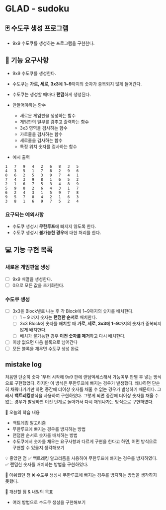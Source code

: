 # GLAD - sudoku

## 🃏 수도쿠 생성 프로그램
- 9x9 수도쿠를 생성하는 프로그램을 구현한다.

## 🚀 기능 요구사항

- 9x9 수도쿠를 생성한다.
- 수도쿠는 **가로, 세로, 3x3**에 **1~9**까지의 숫자가 중복되지 않게 들어간다.
- 수도쿠는 생성할 때마다 **랜덤**하게 생성된다.
- 만들어야하는 함수
  - 새로운 게임판을 생성하는 함수
  - 게임판의 일부를 감추고 출력하는 함수
  - 3x3 영역을 검사하는 함수
  - 가로줄을 검사하는 함수
  - 세로줄을 검사하는 함수
  - 특정 위치 숫자를 검사하는 함수

- 예시 출력
```
1	7	9	4	2	6	8	3	5
4	3	5	1	7	8	2	9	6
8	6	2	5	3	9	7	4	1
7	4	3	9	8	1	6	5	2
2	1	6	7	5	3	4	8	9
5	9	8	2	6	4	3	1	7
6	2	4	3	1	5	9	7	8
9	5	7	8	4	2	1	6	3
3	8	1	6	9	7	5	2	4
```

### 요구되는 예외사항

- 수도쿠 생성시 **무한루프**에 빠지지 않도록 한다.
- 수도쿠 생성시 **불가능한 경우**에 대한 처리를 한다.

## 💻 기능 구현 목록

### 새로운 게임판을 생성
- [ ] 9x9 배열을 생성한다.
- [ ] 0으로 모든 값을 초기화한다.

### 수도쿠 생성

- [ ] 3x3을 Block별로 나눈 후 각 Block에 1~9까지의 숫자를 배치한다.
  - [ ] 1 ~ 9 까지 숫자는 **랜덤한 순서**로 배치한다.
  - [ ] 3x3 Block에 숫자를 배치할 때 **가로, 세로, 3x3**에 **1~9**까지의 숫자가 중복되지 않게 배치한다.
  - [ ] 배치가 불가능한 경우 **이전 숫자를 제거**하고 다시 배치한다.
- [ ] 이상 없으면 다음 블록으로 넘어간다
- [ ] 모든 블록을 채우면 수도쿠 생성 완료

## mistake log

처음엔 단순히 숫자 1부터 시작해 9x9 판에 랜덤엑세스해서 가능여부 판별 후 넣는 방식으로 구현했었다. 하지만 이 방식은 무한루프에 빠지는 경우가 발생했다.
왜냐하면 단순히 채워나가기만 하면 중간에 더이상 숫자를 채울 수 없는 경우가 발생하기 때문이다.
그래서 **백트레킹**방식을 사용하여 구현하였다.
그렇게 되면 중간에 더이상 숫자를 채울 수 없는 경우가 발생하면 이전 단계로 돌아가서 다시 채워나가는 방식으로 구현하였다.

📌 오늘의 학습 내용
- 백트레킹 알고리즘
- 무한루프에 빠지는 경우를 방지하는 방법
- 랜덤한 순서로 숫자를 배치하는 방법
- 수도쿠에서 숫자를 채우는 요구사항과 다르게 구현을 한다고 하면, 어떤 방식으로 구현할 수 있을지 생각해보기

💡 좋았던 점
✅ 백트레킹 알고리즘을 사용하여 무한루프에 빠지는 경우를 방지하였다.
✅ 랜덤한 숫자를 배치하는 방법을 구현하였다.


🤔 아쉬웠던 점
❌ 수도쿠 생성시 무한루프에 빠지는 경우를 방지하는 방법을 생각하지 못했다.


📝 개선할 점 & 내일의 목표
- 여러 방법으로 수도쿠 생성을 구현해보기
